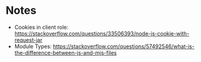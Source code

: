 # Notes

- Cookies in client role: https://stackoverflow.com/questions/33506393/node-js-cookie-with-request-jar
- Module Types: https://stackoverflow.com/questions/57492546/what-is-the-difference-between-js-and-mjs-files